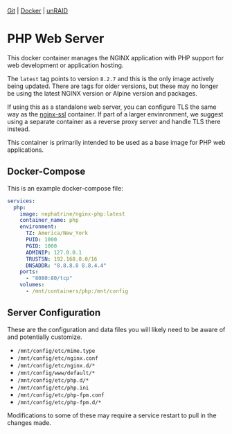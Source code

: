 [Git](https://code.nephatrine.net/NephNET/docker-nginx-php/src/branch/master) |
[Docker](https://hub.docker.com/r/nephatrine/nginx-php/) |
[unRAID](https://code.nephatrine.net/NephNET/unraid-containers)

# PHP Web Server

This docker container manages the NGINX application with PHP support for web
development or application hosting.

The `latest` tag points to version `8.2.7` and this is the only image actively
being updated. There are tags for older versions, but these may no longer be
using the latest NGINX version or Alpine version and packages.

If using this as a standalone web server, you can configure TLS the same way as
the [nginx-ssl](https://code.nephatrine.net/NephNET/docker-nginx-ssl) container.
If part of a larger envinronment, we suggest using a separate container as a
reverse proxy server and handle TLS there instead.

This container is primarily intended to be used as a base image for PHP web
applications.

## Docker-Compose

This is an example docker-compose file:

```yaml
services:
  php:
    image: nephatrine/nginx-php:latest
    container_name: php
    environment:
      TZ: America/New_York
      PUID: 1000
      PGID: 1000
      ADMINIP: 127.0.0.1
      TRUSTSN: 192.168.0.0/16
      DNSADDR: "8.8.8.8 8.8.4.4"
    ports:
      - "8080:80/tcp"
    volumes:
      - /mnt/containers/php:/mnt/config
```

## Server Configuration

These are the configuration and data files you will likely need to be aware of
and potentially customize.

- `/mnt/config/etc/mime.type`
- `/mnt/config/etc/nginx.conf`
- `/mnt/config/etc/nginx.d/*`
- `/mnt/config/www/default/*`
- `/mnt/config/etc/php.d/*`
- `/mnt/config/etc/php.ini`
- `/mnt/config/etc/php-fpm.conf`
- `/mnt/config/etc/php-fpm.d/*`

Modifications to some of these may require a service restart to pull in the
changes made.
